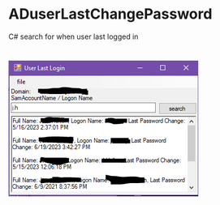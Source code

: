 # ADuserLastChangePassword
C# search for when user last logged in

#

![Alt text](https://github.com/baric6/ADuserLastChangePassword/blob/master/adLastPassChange.PNG?raw=true "Title")
